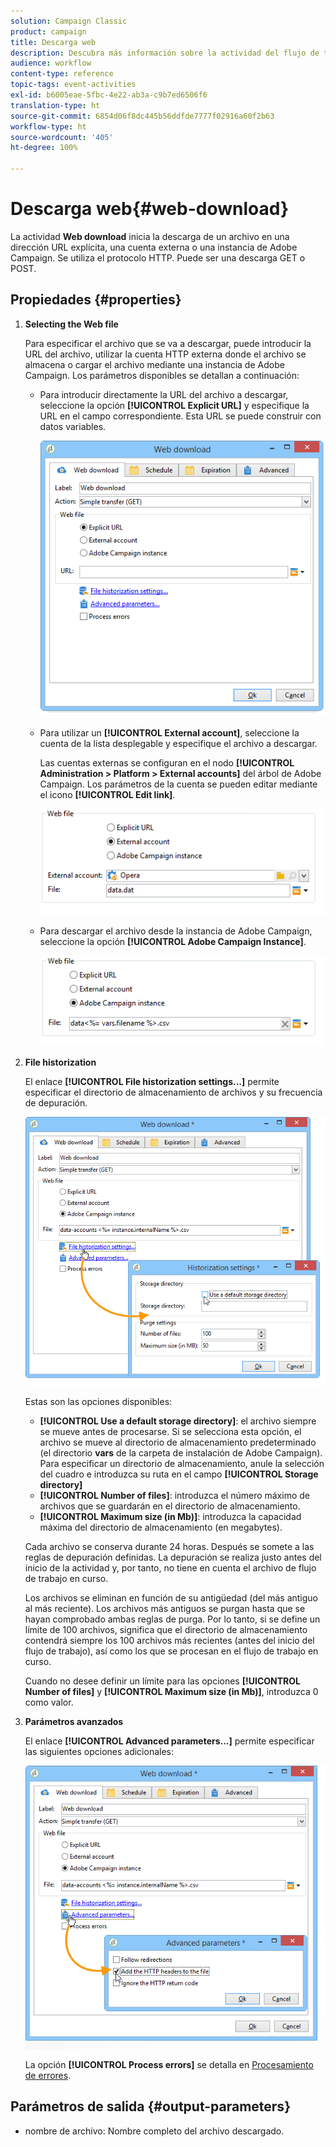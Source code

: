 ```yaml
---
solution: Campaign Classic
product: campaign
title: Descarga web
description: Descubra más información sobre la actividad del flujo de trabajo Descarga web
audience: workflow
content-type: reference
topic-tags: event-activities
exl-id: b6005eae-5fbc-4e22-ab3a-c9b7ed6506f6
translation-type: ht
source-git-commit: 6854d06f8dc445b56ddfde7777f02916a60f2b63
workflow-type: ht
source-wordcount: '405'
ht-degree: 100%

---
```


# Descarga web{#web-download}

La actividad **Web download** inicia la descarga de un archivo en una dirección URL explícita, una cuenta externa o una instancia de Adobe Campaign. Se utiliza el protocolo HTTP. Puede ser una descarga GET o POST.

## Propiedades {#properties}

1. **Selecting the Web file**

   Para especificar el archivo que se va a descargar, puede introducir la URL del archivo, utilizar la cuenta HTTP externa donde el archivo se almacena o cargar el archivo mediante una instancia de Adobe Campaign. Los parámetros disponibles se detallan a continuación:

   * Para introducir directamente la URL del archivo a descargar, seleccione la opción **[!UICONTROL Explicit URL]** y especifique la URL en el campo correspondiente. Esta URL se puede construir con datos variables.

      ![](assets/download_web_edit.png)

   * Para utilizar un **[!UICONTROL External account]**, seleccione la cuenta de la lista desplegable y especifique el archivo a descargar.

      Las cuentas externas se configuran en el nodo **[!UICONTROL Administration > Platform > External accounts]** del árbol de Adobe Campaign. Los parámetros de la cuenta se pueden editar mediante el icono **[!UICONTROL Edit link]**.

      ![](assets/download_web_edit_external.png)

   * Para descargar el archivo desde la instancia de Adobe Campaign, seleccione la opción **[!UICONTROL Adobe Campaign Instance]**.

      ![](assets/download_web_edit_instance.png)

1. **File historization**

   El enlace **[!UICONTROL File historization settings...]** permite especificar el directorio de almacenamiento de archivos y su frecuencia de depuración.

   ![](assets/download_web_edit_hist.png)

   Estas son las opciones disponibles:

   * **[!UICONTROL Use a default storage directory]**: el archivo siempre se mueve antes de procesarse. Si se selecciona esta opción, el archivo se mueve al directorio de almacenamiento predeterminado (el directorio **vars** de la carpeta de instalación de Adobe Campaign). Para especificar un directorio de almacenamiento, anule la selección del cuadro e introduzca su ruta en el campo **[!UICONTROL Storage directory]**
   * **[!UICONTROL Number of files]**: introduzca el número máximo de archivos que se guardarán en el directorio de almacenamiento.
   * **[!UICONTROL Maximum size (in Mb)]**: introduzca la capacidad máxima del directorio de almacenamiento (en megabytes).

   Cada archivo se conserva durante 24 horas. Después se somete a las reglas de depuración definidas. La depuración se realiza justo antes del inicio de la actividad y, por tanto, no tiene en cuenta el archivo de flujo de trabajo en curso.

   Los archivos se eliminan en función de su antigüedad (del más antiguo al más reciente). Los archivos más antiguos se purgan hasta que se hayan comprobado ambas reglas de purga. Por lo tanto, si se define un límite de 100 archivos, significa que el directorio de almacenamiento contendrá siempre los 100 archivos más recientes (antes del inicio del flujo de trabajo), así como los que se procesan en el flujo de trabajo en curso.

   Cuando no desee definir un límite para las opciones **[!UICONTROL Number of files]** y **[!UICONTROL Maximum size (in Mb)]**, introduzca 0 como valor.

1. **Parámetros avanzados**

   El enlace **[!UICONTROL Advanced parameters...]** permite especificar las siguientes opciones adicionales:

   ![](assets/download_web_edit_advanced.png)

   La opción **[!UICONTROL Process errors]** se detalla en [Procesamiento de errores](../../workflow/using/monitoring-workflow-execution.md#processing-errors).

## Parámetros de salida {#output-parameters}

* nombre de archivo: Nombre completo del archivo descargado.
